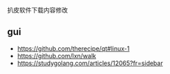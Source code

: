扒皮软件下载内容修改

## gui 

- https://github.com/therecipe/qt#linux-1
- https://github.com/lxn/walk
- https://studygolang.com/articles/12065?fr=sidebar